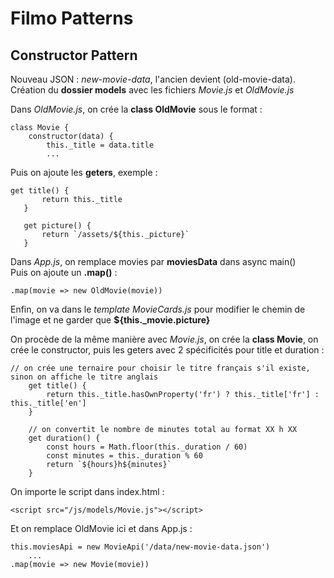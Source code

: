 # Filmo Patterns

## Constructor Pattern
Nouveau JSON : *new-movie-data*, l'ancien devient (old-movie-data).   
Création du **dossier models** avec les fichiers *Movie.js* et *OldMovie.js*

Dans *OldMovie.js*, on crée la **class OldMovie** sous le format :

```
class Movie {
    constructor(data) {
        this._title = data.title
        ...
```

Puis on ajoute les **geters**, exemple :
 ```
 get title() {
        return this._title
    }

    get picture() {
        return `/assets/${this._picture}`
    }
```

Dans *App.js*, on remplace movies par **moviesData** dans async main()  
Puis on ajoute un **.map()** :
```
.map(movie => new OldMovie(movie))
```

Enfin, on va dans le *template MovieCards.js* pour modifier le chemin de l'image et ne garder que **${this._movie.picture}**

On procède de la même manière avec *Movie.js*, on crée la **class Movie**, on crée le constructor, puis les geters avec 2 spécificités pour title et duration :
```
// on crée une ternaire pour choisir le titre français s'il existe, sinon on affiche le titre anglais 
    get title() {
        return this._title.hasOwnProperty('fr') ? this._title['fr'] : this._title['en']
    }

    // on convertit le nombre de minutes total au format XX h XX
    get duration() {
        const hours = Math.floor(this._duration / 60)
        const minutes = this._duration % 60
        return `${hours}h${minutes}`
    }
```

On importe le script dans index.html : 
```
<script src="/js/models/Movie.js"></script>
```
Et on remplace OldMovie ici et dans App.js :
```
this.moviesApi = new MovieApi('/data/new-movie-data.json')
    ...
.map(movie => new Movie(movie))
```